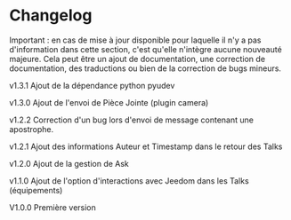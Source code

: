 # Changelog

Important : en cas de mise à jour disponible pour laquelle il n'y a pas d'information dans cette section, c'est qu'elle n'intègre aucune nouveauté majeure. Cela peut être un ajout de documentation, une correction de documentation, des traductions ou bien de la correction de bugs mineurs.

v1.3.1
Ajout de la dépendance python pyudev

v1.3.0
Ajout de l'envoi de Pièce Jointe (plugin camera)

v1.2.2
Correction d'un bug lors d'envoi de message contenant une apostrophe.

v1.2.1
Ajout des informations Auteur et Timestamp dans le retour des Talks

v1.2.0
Ajout de la gestion de Ask

v1.1.0
Ajout de l'option d'interactions avec Jeedom dans les Talks (équipements)

V1.0.0
Première version
